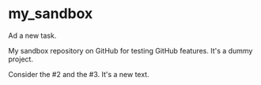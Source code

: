 # my_sandbox
Ad a new task.

My sandbox repository on GitHub for testing GitHub features.
It's a dummy project.

Consider the #2 and the #3. It's a new text.